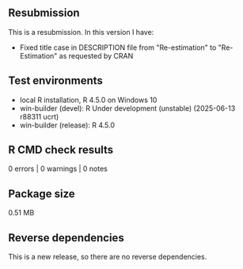## Resubmission

This is a resubmission. In this version I have:

* Fixed title case in DESCRIPTION file from "Re-estimation" to "Re-Estimation" as requested by CRAN

## Test environments
* local R installation, R 4.5.0 on Windows 10
* win-builder (devel): R Under development (unstable) (2025-06-13 r88311 ucrt)
* win-builder (release): R 4.5.0

## R CMD check results

0 errors | 0 warnings | 0 notes

## Package size

0.51 MB

## Reverse dependencies

This is a new release, so there are no reverse dependencies.
